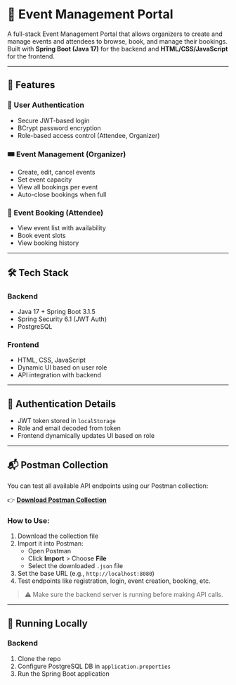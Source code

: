 # 🎉 Event Management Portal

A full-stack Event Management Portal that allows organizers to create and manage events and attendees to browse, book, and manage their bookings. Built with **Spring Boot (Java 17)** for the backend and **HTML/CSS/JavaScript** for the frontend.

---

## 🚀 Features

### 👤 User Authentication
- Secure JWT-based login
- BCrypt password encryption
- Role-based access control (Attendee, Organizer)

### 🎟️ Event Management (Organizer)
- Create, edit, cancel events
- Set event capacity
- View all bookings per event
- Auto-close bookings when full


### 📅 Event Booking (Attendee)
- View event list with availability
- Book event slots
- View booking history

---

## 🛠️ Tech Stack

### Backend
- Java 17 + Spring Boot 3.1.5
- Spring Security 6.1 (JWT Auth)
- PostgreSQL

### Frontend
- HTML, CSS, JavaScript
- Dynamic UI based on user role
- API integration with backend

---
## 🔐 Authentication Details

- JWT token stored in `localStorage`
- Role and email decoded from token
- Frontend dynamically updates UI based on role

---

## 📬 Postman Collection

You can test all available API endpoints using our Postman collection:

👉 **[Download Postman Collection](./event-management-portal.postman_collection.json)**

### How to Use:
1. Download the collection file
2. Import it into Postman:
    - Open Postman
    - Click **Import** > Choose **File**
    - Select the downloaded `.json` file
3. Set the base URL (e.g., `http://localhost:8080`)
4. Test endpoints like registration, login, event creation, booking, etc.

> ⚠️ Make sure the backend server is running before making API calls.
---

## 🧪 Running Locally

### Backend

1. Clone the repo
2. Configure PostgreSQL DB in `application.properties`
3. Run the Spring Boot application

